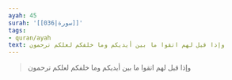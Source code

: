 ```yaml
---
ayah: 45
surah: '[[036|سورة]]'
tags:
- quran/ayah
text: وإذا قيل لهم اتقوا ما بين أيديكم وما خلفكم لعلكم ترحمون
---
```

> وإذا قيل لهم اتقوا ما بين أيديكم وما خلفكم لعلكم ترحمون
